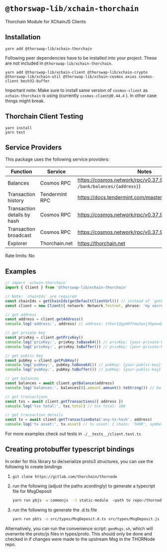 # `@thorswap-lib/xchain-thorchain`

Thorchain Module for XChainJS Clients

## Installation

```
yarn add @thorswap-lib/xchain-thorchain
```

Following peer dependencies have to be installed into your project. These are not included in `@thorswap-lib/xchain-thorchain`.

```
yarn add @thorswap-lib/xchain-client @thorswap-lib/xchain-crypto @thorswap-lib/xchain-util @thorswap-lib/xchain-cosmos axios cosmos-client bech32-buffer
```

Important note: Make sure to install same version of `cosmos-client` as `xchain-thorchain` is using (currently `cosmos-client@0.44.4` ). In other case things might break.

## Thorchain Client Testing

```
yarn install
yarn test
```

## Service Providers

This package uses the following service providers:

| Function                    | Service        | Notes                                                               |
| --------------------------- | -------------- | ------------------------------------------------------------------- |
| Balances                    | Cosmos RPC     | https://cosmos.network/rpc/v0.37.9 (`GET /bank/balances/{address}`) |
| Transaction history         | Tendermint RPC | https://docs.tendermint.com/master/rpc/#/Info/tx_search             |
| Transaction details by hash | Cosmos RPC     | https://cosmos.network/rpc/v0.37.9 (`GET /txs/{hash}`)              |
| Transaction broadcast       | Cosmos RPC     | https://cosmos.network/rpc/v0.37.9 (`POST /txs`)                    |
| Explorer                    | Thorchain.net  | https://thorchain.net                                               |

Rate limits: No

## Examples

```ts
// import `xchain-thorchain`
import { Client } from '@thorswap-lib/xchain-thorchain'

// Note: `chainIds` are required
const chainIds = getChainIds(getDefaultClientUrl()) // instead of `getDefaultClientUrl` you can pass custom API endpoints
const client = new Client({ network: Network.Testnet, phrase: 'my secret phrase', chainIds })

// get address
const address = client.getAddress()
console.log('address:', address) // address: tthor13gym97tmw3axj3hpewdggy2cr288d3qffr8skg

// get private key
const privKey = client.getPrivKey()
console.log('privKey:', privKey.toBase64()) // privKey: {your-private-key} base64 encoded
console.log('privKey:', privKey.toBuffer()) // privKey: {your-private-key} as `Buffer`

// get public key
const pubKey = client.getPubKey()
console.log('pubKey:', pubKey.toBase64()) // pubKey: {your-public-key} base64 encoded
console.log('pubKey:', pubKey.toBuffer()) // pubKey: {your-public-key} as `Buffer`

// get balances
const balances = await client.getBalance(address)
console.log('balances:', balances[0].amount.amount().toString()) // balance: 6968080395099

// get transactions
const txs = await client.getTransactions({ address })
console.log('txs total:', txs.total) // txs total: 100

// get transaction details
const tx = await client.getTransactionData('any-tx-hash', address)
console.log('tx asset:', tx.asset) // tx asset: { chain: 'THOR', symbol: 'RUNE', ticker: 'RUNE' }
```

For more examples check out tests in `./__tests__/client.test.ts`

## Creating protobuffer typescript bindings

In order for this library to de/serialize proto3 structures, you can use the following to create bindings

1. `git clone https://gitlab.com/thorchain/thornode`
2. run the following (adjust the paths acordingly) to generate a typecript file for MsgDeposit

   ```bash
   yarn run pbjs -w commonjs  -t static-module  <path to repo>/thornode/proto/thorchain/v1/x/thorchain/types/msg_deposit.proto <path to repo>/thornode/proto/thorchain/v1/common/common.proto -o src/types/MsgDeposit.js
   ```

3. run the following to generate the .d.ts file

   ```bash
   yarn run pbts -o src/types/MsgDeposit.d.ts src/types/MsgDeposit.js
   ```

Alternatively, you can run the convenience script: `genMsgs.sh`, which will overwrite the proto/js files in types/proto. This should only be done and checked in if changes were made to the upstream Msg in the THORNode repo.

